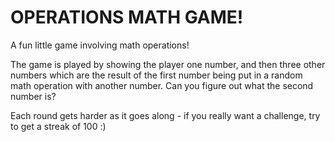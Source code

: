 # OPERATIONS MATH GAME!

A fun little game involving math operations!

The game is played by showing the player one number, and then three other numbers which are the result of the first number being put in a random math operation with another number. Can you figure out what the second number is?

Each round gets harder as it goes along - if you really want a challenge, try to get a streak of 100 :)
